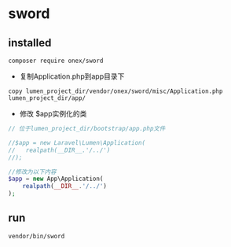 # sword

## installed

```shell
composer require onex/sword
```

- 复制Application.php到app目录下

```shell
copy lumen_project_dir/vendor/onex/sword/misc/Application.php lumen_project_dir/app/
```

- 修改 $app实例化的类

```php
// 位于lumen_project_dir/bootstrap/app.php文件

//$app = new Laravel\Lumen\Application(
//   realpath(__DIR__.'/../')
//);

//修改为以下内容
$app = new App\Application(
    realpath(__DIR__.'/../')
);

```

## run

```shell
vendor/bin/sword
```
